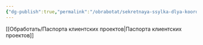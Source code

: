 ```yaml
---
{"dg-publish":true,"permalink":"/obrabotat/sekretnaya-ssylka-dlya-koordinatora/"}
---
```




[[Обработать/Паспорта клиентских проектов\|Паспорта клиентских проектов]]